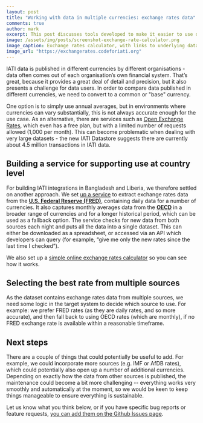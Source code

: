 ```yaml
---
layout: post
title: "Working with data in multiple currencies: exchange rates data"
comments: true
author: mark
excerpt: This post discusses tools developed to make it easier to use data published in different currencies.
image: /assets/img/posts/screenshot-exchange-rate-calculator.png
image_caption: Exchange rates calculator, with links to underlying dataset
image_url: "https://exchangerates.codeforiati.org"
---
```


IATI data is published in different currencies by different organisations - data often comes out of each organisation’s own financial system. That’s great, because it provides a great deal of detail and precision, but it also presents a challenge for data users. In order to compare data published in different currencies, we need to convert to a common or "base" currency.

One option is to simply use annual averages, but in environments where currencies can vary substantially, this is not always accurate enough for the use case. As an alternative, there are services such as [Open Exchange Rates](https://openexchangerates.org/), which even has a free plan, but with a limited number of requests allowed (1,000 per month). This can become problematic when dealing with very large datasets - the new IATI Datastore suggests there are currently about 4.5 million transactions in IATI data.

## Building a service for supporting use at country level

For building IATI integrations in Bangladesh and Liberia, we therefore settled on another approach. We set [up a service](https://morph.io/markbrough/exchangerates-scraper) to extract exchange rates data from the [**U.S. Federal Reserve (FRED)**](https://fred.stlouisfed.org/categories/94), containing daily data for a number of currencies. It also captures monthly averages data from the [**OECD**](https://stats.oecd.org/) in a broader range of currencies and for a longer historical period, which can be used as a fallback option. The service checks for new data from both sources each night and puts all the data into a single dataset. This can either be downloaded as a spreadsheet, or accessed via an API which developers can query (for example, “give me only the new rates since the last time I checked”).

We also set up a [simple online exchange rates calculator](https://exchangerates.codeforiati.org/) so you can see how it works.

## Selecting the best rate from multiple sources

As the dataset contains exchange rates data from multiple sources, we need some logic in the target system to decide which source to use. For example: we prefer FRED rates (as they are daily rates, and so more accurate), and then fall back to using OECD rates (which are monthly), if no FRED exchange rate is available within a reasonable timeframe.

## Next steps

There are a couple of things that could potentially be useful to add. For example, we could incorporate more sources (e.g. IMF or AfDB rates), which could potentially also open up a number of additional currencies. Depending on exactly how the data from other sources is published, the maintenance could become a bit more challenging -- everything works very smoothly and automatically at the moment, so we would be keen to keep things manageable to ensure everything is sustainable.

Let us know what you think below, or if you have specific bug reports or feature requests, [you can add them on the Github Issues page](https://github.com/codeforIATI/exchangerates-scraper/issues).
